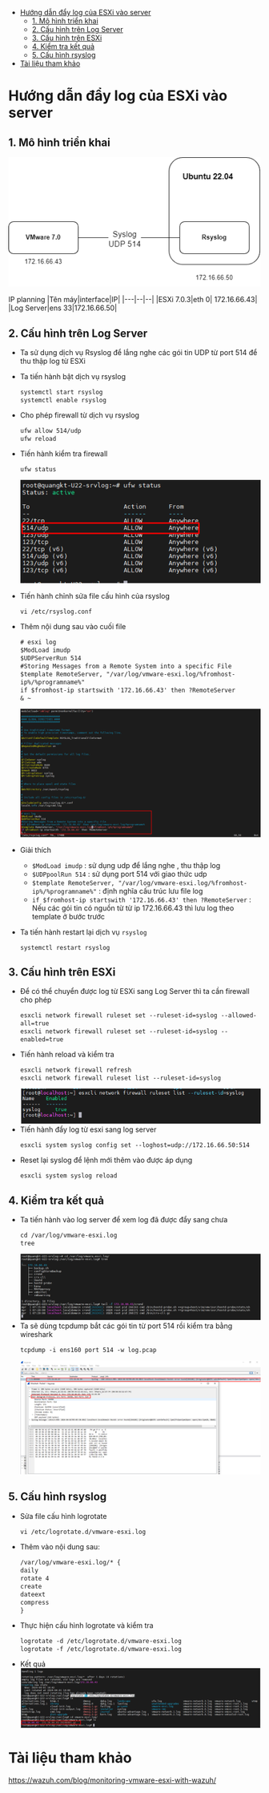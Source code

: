 - [Hướng dẫn đẩy log của ESXi vào server](#hướng-dẫn-đẩy-log-của-esxi-vào-server)
  - [1. Mô hình triển khai](#1-mô-hình-triển-khai)
  - [2. Cấu hình trên Log Server](#2-cấu-hình-trên-log-server)
  - [3. Cấu hình trên ESXi](#3-cấu-hình-trên-esxi)
  - [4. Kiểm tra kết quả](#4-kiểm-tra-kết-quả)
  - [5. Cấu hình rsyslog](#5-cấu-hình-rsyslog)
- [Tài liệu tham khảo](#tài-liệu-tham-khảo)
# Hướng dẫn đẩy log của ESXi vào server
## 1. Mô hình triển khai
  ![Alt](/thuctap/anh/Screenshot_985.png)

IP planning
|Tên máy|interface|IP|
|---|--|--|
|ESXi 7.0.3|eth 0| 172.16.66.43|
|Log Server|ens 33|172.16.66.50|

## 2. Cấu hình trên Log Server
- Ta sử dụng dịch vụ Rsyslog để lắng nghe các gói tin UDP từ port 514 để thu thập log từ ESXi 
- Ta tiến hành bật dịch vụ rsyslog 
  ```
  systemctl start rsyslog
  systemctl enable rsyslog
  ```
- Cho phép firewall từ dịch vụ rsyslog
  ```
  ufw allow 514/udp
  ufw reload
  ```
- Tiến hành kiểm tra firewall
  ```
  ufw status
  ```
  ![Alt](/thuctap/anh/Screenshot_986.png)
- Tiến hành chỉnh sửa file cấu hình của rsyslog
  ```
  vi /etc/rsyslog.conf
  ```
- Thêm nội dung sau vào cuối file 
  ```
  # esxi log
  $ModLoad imudp
  $UDPServerRun 514
  #Storing Messages from a Remote System into a specific File
  $template RemoteServer, "/var/log/vmware-esxi.log/%fromhost-ip%/%programname%"
  if $fromhost-ip startswith '172.16.66.43' then ?RemoteServer
  & ~
  ```
  ![Alt](/thuctap/anh/Screenshot_987.png)
- Giải thích 
  - `$ModLoad imudp` : sử dụng udp để lắng nghe , thu thập log
  - `$UDPpoolRun 514` : sử dụng port 514 với giao thức udp
  - `$template RemoteServer, "/var/log/vmware-esxi.log/%fromhost-ip%/%programname%"` : định nghĩa cấu trúc lưu file log
  - `if $fromhost-ip startswith '172.16.66.43' then ?RemoteServer` : Nếu các gói tin có nguồn từ từ ip 172.16.66.43 thì lưu log theo template ở bước trước
  
- Ta tiến hành restart lại dịch vụ `rsyslog`
  ```
  systemctl restart rsyslog
  ```
## 3. Cấu hình trên ESXi
- Để có thể chuyển được log từ ESXi sang Log Server thì ta cần firewall cho phép
  ```
  esxcli network firewall ruleset set --ruleset-id=syslog --allowed-all=true
  esxcli network firewall ruleset set --ruleset-id=syslog --enabled=true
  ```
- Tiến hành reload và kiểm tra 
  ```
  esxcli network firewall refresh
  esxcli network firewall ruleset list --ruleset-id=syslog
  ```
  ![Alt](/thuctap/anh/Screenshot_988.png)
- Tiến hành đẩy log từ esxi sang log server
  ```
  esxcli system syslog config set --loghost=udp://172.16.66.50:514
  ```
- Reset lại syslog để lệnh mới thêm vào được áp dụng
  ```
  esxcli system syslog reload
  ```
## 4. Kiểm tra kết quả
- Ta tiến hành vào log server để xem log đã được đẩy sang chưa
  ```
  cd /var/log/vmware-esxi.log
  tree
  ```
  ![Alt](/thuctap/anh/Screenshot_989.png)
- Ta sẽ dùng tcpdump bắt các gói tin từ port 514 rồi kiểm tra bằng wireshark
  ```
  tcpdump -i ens160 port 514 -w log.pcap
  ```
  ![Alt](/thuctap/anh/Screenshot_990.png)
## 5. Cấu hình rsyslog
- Sửa file cấu hình logrotate
  ```
  vi /etc/logrotate.d/vmware-esxi.log
  ```
- Thêm vào nội dung sau:
  ```
  /var/log/vmware-esxi.log/* {
  daily
  rotate 4
  create
  dateext
  compress
  }
  ```
- Thực hiện cấu hình logrotate và kiểm tra
  ```
  logrotate -d /etc/logrotate.d/vmware-esxi.log
  logrotate -f /etc/logrotate.d/vmware-esxi.log
  ```
- Kết quả
  ![Alt](/thuctap/anh/Screenshot_991.png)

# Tài liệu tham khảo
https://wazuh.com/blog/monitoring-vmware-esxi-with-wazuh/